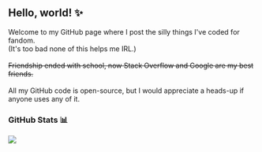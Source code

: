 ## Hello, world! ✨

<!--
**unmootivated/unmootivated** is a ✨ _special_ ✨ repository because its `README.md` (this file) appears on your GitHub profile.

Here are some ideas to get you started:

- 🔭 I’m currently working on ...
- 🌱 I’m currently learning ...
- 👯 I’m looking to collaborate on ...
- 🤔 I’m looking for help with ...
- 💬 Ask me about ...
- 📫 How to reach me: ...
- 😄 Pronouns: ...
- ⚡ Fun fact: ...
-->

Welcome to my GitHub page where I post the silly things I've coded for fandom.
<br>
(It's too bad none of this helps me IRL.)
<br><br>
~~Friendship ended with school, now Stack Overflow and Google are my best friends.~~
<br><br>
All my GitHub code is open-source, but I would appreciate a heads-up if anyone uses any of it.

### GitHub Stats 📊
<img src="https://github-readme-stats.vercel.app/api?username=unmootivated&&show_icons=true&title_color=ffffff&icon_color=DC143C&text_color=FFF0F5&bg_color=151515">
